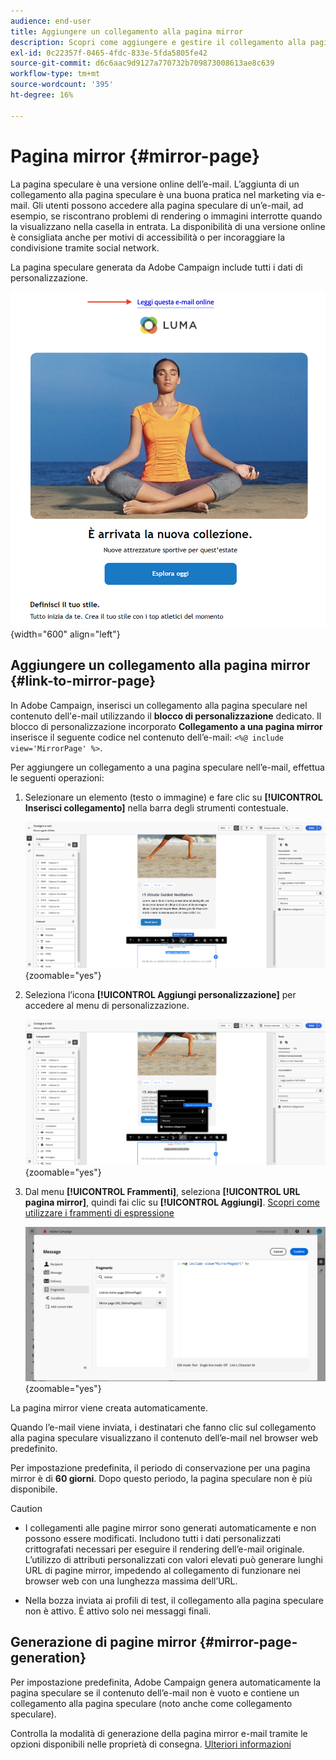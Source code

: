 ```yaml
---
audience: end-user
title: Aggiungere un collegamento alla pagina mirror
description: Scopri come aggiungere e gestire il collegamento alla pagina mirror
exl-id: 0c22357f-0465-4fdc-833e-5fda5805fe42
source-git-commit: d6c6aac9d9127a770732b709873008613ae8c639
workflow-type: tm+mt
source-wordcount: '395'
ht-degree: 16%

---
```


# Pagina mirror {#mirror-page}

La pagina speculare è una versione online dell’e-mail. L’aggiunta di un collegamento alla pagina speculare è una buona pratica nel marketing via e-mail. Gli utenti possono accedere alla pagina speculare di un’e-mail, ad esempio, se riscontrano problemi di rendering o immagini interrotte quando la visualizzano nella casella in entrata. La disponibilità di una versione online è consigliata anche per motivi di accessibilità o per incoraggiare la condivisione tramite social network.

La pagina speculare generata da Adobe Campaign include tutti i dati di personalizzazione.

![Esempio di collegamento mirror in un&#39;e-mail](assets/mirror-page-link.png){width="600" align="left"}

## Aggiungere un collegamento alla pagina mirror {#link-to-mirror-page}

In Adobe Campaign, inserisci un collegamento alla pagina speculare nel contenuto dell&#39;e-mail utilizzando il **blocco di personalizzazione** dedicato. Il blocco di personalizzazione incorporato **Collegamento a una pagina mirror** inserisce il seguente codice nel contenuto dell’e-mail: `<%@ include view='MirrorPage' %>`.

Per aggiungere un collegamento a una pagina speculare nell’e-mail, effettua le seguenti operazioni:

1. Selezionare un elemento (testo o immagine) e fare clic su **[!UICONTROL Inserisci collegamento]** nella barra degli strumenti contestuale.

   ![Barra degli strumenti contestuale che mostra l&#39;opzione Inserisci collegamento](assets/message-tracking-mirror-page.png){zoomable="yes"}

1. Seleziona l’icona **[!UICONTROL Aggiungi personalizzazione]** per accedere al menu di personalizzazione.

   ![Menu Personalization in Adobe Campaign](assets/message-tracking-mirror-page_2.png){zoomable="yes"}

1. Dal menu **[!UICONTROL Frammenti]**, seleziona **[!UICONTROL URL pagina mirror]**, quindi fai clic su **[!UICONTROL Aggiungi]**. [Scopri come utilizzare i frammenti di espressione](../content/use-expression-fragments.md)

   ![Opzione URL pagina mirror nel menu Frammenti](assets/message-tracking-mirror-page_3.png){zoomable="yes"}

La pagina mirror viene creata automaticamente.

Quando l’e-mail viene inviata, i destinatari che fanno clic sul collegamento alla pagina speculare visualizzano il contenuto dell’e-mail nel browser web predefinito.

Per impostazione predefinita, il periodo di conservazione per una pagina mirror è di **60 giorni**. Dopo questo periodo, la pagina speculare non è più disponibile.

>[!CAUTION]
>
>* I collegamenti alle pagine mirror sono generati automaticamente e non possono essere modificati. Includono tutti i dati personalizzati crittografati necessari per eseguire il rendering dell’e-mail originale. L’utilizzo di attributi personalizzati con valori elevati può generare lunghi URL di pagine mirror, impedendo al collegamento di funzionare nei browser web con una lunghezza massima dell’URL.
>
>* Nella bozza inviata ai profili di test, il collegamento alla pagina speculare non è attivo. È attivo solo nei messaggi finali.

## Generazione di pagine mirror {#mirror-page-generation}

Per impostazione predefinita, Adobe Campaign genera automaticamente la pagina speculare se il contenuto dell’e-mail non è vuoto e contiene un collegamento alla pagina speculare (noto anche come collegamento speculare).

Controlla la modalità di generazione della pagina mirror e-mail tramite le opzioni disponibili nelle proprietà di consegna. [Ulteriori informazioni](../advanced-settings/delivery-settings.md#mirror)